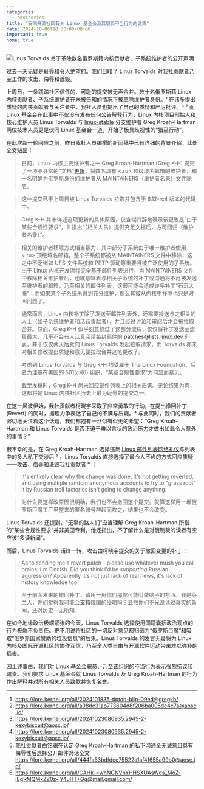 ```yaml
---
categories:
  - advisories
title: "安同开源社区有关 Linux 基金会及其职员不当行为的谴责"
date: 2024-10-06T18:30:00+08:00
important: true
home: true
---
```


![Linus Torvalds 关于革除数名俄罗斯籍内核贡献者、子系统维护者的公开声明](/assets/news/linus-torvalds-letter.png)

过去一天无疑是耻辱和令人绝望的。我们目睹了 Linus Torvalds 对我社贡献者乃至工作的攻击、侮辱和诋毁。

上周日，一条践踏社区信任的、可耻的提交被无声合并。数十名俄罗斯藉 Linux 内核贡献者、子系统维护者在未被告知的情况下被革除维护者身份。¹ 在诸多提出质疑的内核贡献者与关注者中，我社人员也提出了自己的质疑和严厉批评。² ³ 而 Linux 基金会在此事中不仅没有发布任何公告解释行为，Linux 内核项目创始人和核心维护人员 Linus Torvalds 与 [linux-stable](https://git.kernel.org/pub/scm/linux/kernel/git/stable/linux.git) 分支维护者 Greg Kroah-Hartman 两位技术人员更是伙同 Linux 基金会一道，开始了极具歧视性的“猎巫行动”。

在此次新一轮回应之前，昨日我社人员编撰的新闻稿中已有详细的背景介绍，此处全文贴出：

> 日前，Linux 内核主要维护者之一 Greg Kroah-Hartman (Greg K-H) 提交了一项不寻常的“文档”[更新](https://github.com/torvalds/linux/commit/6e90b675cf942e50c70e8394dfb5862975c3b3b2)，将数名具有 <.ru> 顶级域名邮箱的维护者，和一名明确为俄罗斯身份的维护者从 MAINTAINERS（维护者名录）文件除名。

> 这一提交已于上周日被 Linus Torvalds 拉取并包含于 6.12-rc4 版本的代码中。

> Greg K-H 并未详述这项更新的具体原因，仅含糊其辞地表示该更改是“由于某些合规性要求”，并指出“（相关人员）提供充足文档后，方可回归（维护者名录）”。

> 相关的维护者移除方式相当暴力，其中部分子系统由于唯一维护者使用 <.ru> 顶级域名邮箱，整个子系统都被从 MAINTAINERS 文件中移除，这之中不乏诸如 UFS 文件系统和 PPTP 驱动等重要且被广泛使用的子系统。由于 Linux 内核开发流程完全基于邮件列表进行，当 MAINTAINERS 文件中移除相关维护者后，也就意味着与相关子系统的补丁或沟通将不再被发送至维护者的邮箱，乃至相关的邮件列表。这很可能会造成许多补丁“石沉大海”；而如果某个子系统未得到充分维护，那么其被从内核中移除也只是时间问题了。

> 通常而言，Linux 内核补丁除了发送至邮件列表外，还需要抄送与之相关的人士（如子系统维护者和活跃贡献者），并且经过讨论和审阅后才会被拉取合并。然而，Greg K-H 似乎刻意绕过了这部分流程，仅仅将补丁发送至流量最大、几乎不会有人认真阅读每封邮件的 [patches@lists.linux.dev](https://lore.kernel.org/linux-patches/?t=20241018113153) 列表，并于仅仅两天后就向 Linus Torvalds 发起拉取请求，而 Torvalds 亦未对相关修改提出质疑和意见便拉取合并这笔更改了。

> 考虑到 Linus Torvalds 与 Greg K-H 均受雇于 The Linux Foundation，后者为注册在美国的 501(c)(6) 组织，“某些合规性要求”为何显而易见。

> 截至发稿时，Greg K-H 尚未回应邮件列表上的相关质询。无论结果为何，这都将是 Linux 内核社区历史上最为耻辱的提交之一。

在这一风波伊始，我社贡献者柯晓宇采取了非常勇敢的行动，在提出撤回补丁 (Revert) 的同时，据理力争表达了自己的不满与质疑。⁴ 与此同时，我们的贡献者密切地关注着这个话题，我们都抱有一丝似有似无的希望：“Greg Kroah-Hartman 和 Linus Torvalds 是否正迫于难以言状的政治压力才做出如此令人意外的事情？”

很不幸的是，在 Greg Kroah-Hartman 选择违反 [Linux 邮件列表网络礼仪](https://people.kernel.org/tglx/notes-about-netiquette-qw89)与列表中的多人私下交涉后 ⁵ ，Linus Torvalds 直接选择了最令人不齿的方式回应质疑——攻击、侮辱和诋毁我社贡献者 ⁶ ：

> It's entirely clear why the change was done, it's not getting reverted, and using multiple random anonymous accounts to try to "grass root" it by Russian troll factories isn't going to change anything.

> 为什么要这样改原因很明确，我们也不会撤回这个提交。就算这样用一堆俄罗斯巨魔工厂里整来的匿名账号群起而攻之，结果也不会改变。

Linus Torvalds 还提到，“无辜的路人们”应当理解 Greg Kroah-Hartman 所指的“某些合规性要求”并非美国专利。他还指出，不了解什么是对俄制裁的读者有空应该“多读新闻”。

而后，Linus Torvalds 话锋一转，攻击由柯晓宇提交的关于撤回变更的补丁：

> As to sending me a revert patch - please use whatever mush you call brains. I'm Finnish. Did you think I'd be *supporting* Russian aggression? Apparently it's not just lack of real news, it's lack of history knowledge too.

> 至于前面发来的撤回补丁，请用一用你们那坨可能叫做脑子的东西。我是芬兰人，你们觉得我可能会**支持**俄国的侵略吗？显然你们不光没读过真实的新闻，还对历史一无所知。

在如今地缘政治极端紧张的今天，Linus Torvalds 选择使用国籍囊括政治观点的行为极端不负责任。更不用说将社区的一切反对意见都归结为“俄罗斯巨魔”和吸取“俄罗斯国家赞助的垃圾信息”的后果。Linus Torvalds 的发言无疑将为 Linux 内核及国际开源社区的协作互信，乃至全人类自由与开源软件运动带来难以弥补的损害。

因上述事由，我们对 Linux 基金会职员、乃至该组织的不当行为表示强烈抗议和谴责。我们要求 Linux 基金会就 Linus Torvalds 及 Greg Kroah-Hartman 的行为作出解释并对所有相关人员致歉并恢复名誉。

---

1. https://lore.kernel.org/all/2024101835-tiptop-blip-09ed@gregkh/
2. https://lore.kernel.org/all/a08dc31ab773604d8f206ba005dc4c7a@aosc.io/
3. https://lore.kernel.org/all/20241023080935.2945-2-kexybiscuit@aosc.io/
4. https://lore.kernel.org/all/20241023080935.2945-2-kexybiscuit@aosc.io/
5. 我社贡献者白铭骢在认定 Greg Kroah-Hartman 的私下沟通全无诚意且具有侮辱性后选择公开邮件对话全文 https://lore.kernel.org/all/444fa53bdfdee75522a1af41655a99b0@aosc.io/
6. https://lore.kernel.org/all/CAHk-=whNGNVnYHHSXUAsWds_MoZ-iEgRMQMxZZ0z-jY4uHT+Gg@mail.gmail.com/
